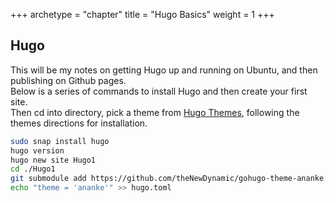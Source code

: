 +++
archetype = "chapter"
title = "Hugo Basics"
weight = 1
+++

## Hugo  
This will be my notes on getting Hugo up and running on Ubuntu, and then publishing on Github pages.  
Below is a series of commands to install Hugo and then create your first site.  
Then cd into directory, pick a theme from [Hugo Themes](https://themes.gohugo.io/), following the themes directions for installation.

```bash
sudo snap install hugo
hugo version
hugo new site Hugo1
cd ./Hugo1
git submodule add https://github.com/theNewDynamic/gohugo-theme-ananke.git themes/ananke
echo "theme = 'ananke'" >> hugo.toml
```



